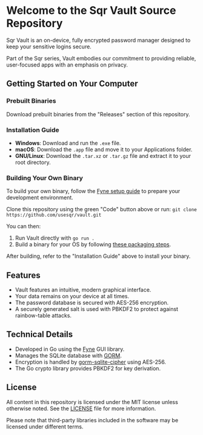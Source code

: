 # Welcome to the Sqr Vault Source Repository

Sqr Vault is an on-device, fully encrypted password manager designed to keep your sensitive logins secure.

Part of the Sqr series, Vault embodies our commitment to providing reliable, user-focused apps with an emphasis on privacy.

## Getting Started on Your Computer

### Prebuilt Binaries

Download prebuilt binaries from the "Releases" section of this repository.

### Installation Guide

- **Windows**: Download and run the `.exe` file.
- **macOS**: Download the `.app` file and move it to your Applications folder.
- **GNU/Linux**: Download the `.tar.xz` or `.tar.gz` file and extract it to your root directory.

### Building Your Own Binary

To build your own binary, follow the [Fyne setup guide](https://docs.fyne.io/started/) to prepare your development environment.

Clone this repository using the green "Code" button above or run:
`git clone https://github.com/usesqr/vault.git`

You can then:

1. Run Vault directly with `go run .`
2. Build a binary for your OS by following [these packaging steps](https://docs.fyne.io/started/packaging.html).

After building, refer to the "Installation Guide" above to install your binary.

## Features

- Vault features an intuitive, modern graphical interface.
- Your data remains on your device at all times.
- The password database is secured with AES-256 encryption.
- A securely generated salt is used with PBKDF2 to protect against rainbow-table attacks.

## Technical Details

- Developed in Go using the [Fyne](https://github.com/fyne-io/fyne) GUI library.
- Manages the SQLite database with [GORM](https://gorm.io).
- Encryption is handled by [gorm-sqlite-cipher](https://github.com/jackfr0st13/gorm-sqlite-cipher) using AES-256.
- The Go crypto library provides PBKDF2 for key derivation.

## License

All content in this repository is licensed under the MIT license unless otherwise noted. See the [LICENSE](LICENSE) file for more information.

Please note that third-party libraries included in the software may be licensed
under different terms.

